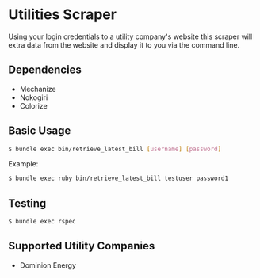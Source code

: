 # Utilities Scraper
Using your login credentials to a utility company's website this scraper will extra data from the website and display it to you via the command line.

## Dependencies
- Mechanize
- Nokogiri
- Colorize

## Basic Usage
```bash
$ bundle exec bin/retrieve_latest_bill [username] [password]
```
Example:
```bash
$ bundle exec ruby bin/retrieve_latest_bill testuser password1
```

## Testing
```bash
$ bundle exec rspec
```

## Supported Utility Companies
- Dominion Energy
